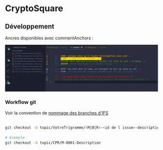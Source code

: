 # CryptoSquare



## Développement

Ancres disponibles avec commentAnchors :

![Ancres disponibles avec commentAnchors](docs/img/README/ex-comment.png)


### Workflow git

Voir la convention de [nommage des branches d'IFS](https://docs.ifs.com/techdocs/21r2/020_lifecycle/030_customer_solution_development/010_working_with_git/010_git_naming_standards/)

```bash

git checkout -b topic/VotreTrigramme/<M|B|R>-<id de l issue>-description

# Exemple
git checkout -b topic/CPR/M-0001-Description
```
